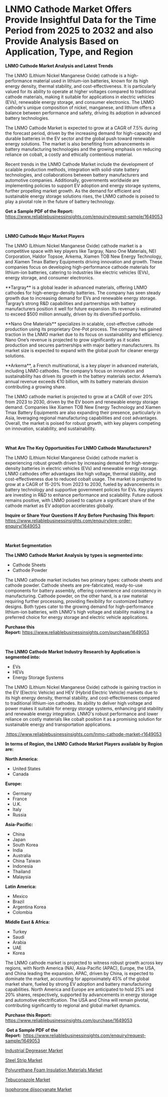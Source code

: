 <p><h1>LNMO Cathode Market Offers Provide Insightful Data for the Time Period from 2025 to 2032 and also Provide Analysis Based on Application, Type, and Region</h1></p><p><strong>LNMO Cathode Market Analysis and Latest Trends</strong></p>
<p><p>The LNMO (Lithium Nickel Manganese Oxide) cathode is a high-performance material used in lithium-ion batteries, known for its high energy density, thermal stability, and cost-effectiveness. It is particularly valued for its ability to operate at higher voltages compared to traditional cathode materials, making it suitable for applications in electric vehicles (EVs), renewable energy storage, and consumer electronics. The LNMO cathode's unique composition of nickel, manganese, and lithium offers a balance between performance and safety, driving its adoption in advanced battery technologies.</p><p>The LNMO Cathode Market is expected to grow at a CAGR of 7.5% during the forecast period, driven by the increasing demand for high-capacity and durable batteries in the EV sector and the global push toward renewable energy solutions. The market is also benefiting from advancements in battery manufacturing technologies and the growing emphasis on reducing reliance on cobalt, a costly and ethically contentious material.</p><p>Recent trends in the LNMO Cathode Market include the development of scalable production methods, integration with solid-state battery technologies, and collaborations between battery manufacturers and automotive companies. Additionally, governments worldwide are implementing policies to support EV adoption and energy storage systems, further propelling market growth. As the demand for efficient and sustainable energy storage solutions rises, the LNMO cathode is poised to play a pivotal role in the future of battery technology.</p></p>
<p><strong>Get a Sample PDF of the Report:&nbsp;</strong> <a href="https://www.reliablebusinessinsights.com/enquiry/request-sample/1649053?utm_campaign=39&utm_medium=2&utm_source=Github&utm_content=ia&utm_term=27012025&utm_id=lnmo-cathode">https://www.reliablebusinessinsights.com/enquiry/request-sample/1649053</a></p>
<p>&nbsp;</p>
<p><strong>LNMO Cathode Major Market Players</strong></p>
<p><p>The LNMO (Lithium Nickel Manganese Oxide) cathode market is a competitive space with key players like Targray, Nano One Materials, NEI Corporation, Haldor Topsoe, Arkema, Xiamen TOB New Energy Technology, and Xiamen Tmax Battery Equipments driving innovation and growth. These companies focus on developing high-performance cathode materials for lithium-ion batteries, catering to industries like electric vehicles (EVs), energy storage, and consumer electronics.</p><p>**Targray** is a global leader in advanced materials, offering LNMO cathodes for high-energy-density batteries. The company has seen steady growth due to increasing demand for EVs and renewable energy storage. Targray’s strong R&D capabilities and partnerships with battery manufacturers position it well for future expansion. Its revenue is estimated to exceed $500 million annually, driven by its diversified portfolio.</p><p>**Nano One Materials** specializes in scalable, cost-effective cathode production using its proprietary One-Pot process. The company has gained traction in the LNMO market due to its focus on sustainability and efficiency. Nano One’s revenue is projected to grow significantly as it scales production and secures partnerships with major battery manufacturers. Its market size is expected to expand with the global push for cleaner energy solutions.</p><p>**Arkema**, a French multinational, is a key player in advanced materials, including LNMO cathodes. The company’s focus on innovation and sustainability has driven its growth in the battery materials sector. Arkema’s annual revenue exceeds €10 billion, with its battery materials division contributing a growing share.</p><p>The LNMO cathode market is projected to grow at a CAGR of over 20% from 2023 to 2030, driven by the EV boom and renewable energy storage demand. Companies like Xiamen TOB New Energy Technology and Xiamen Tmax Battery Equipments are also expanding their presence, particularly in Asia, leveraging regional manufacturing capabilities and cost advantages. Overall, the market is poised for robust growth, with key players competing on innovation, scalability, and sustainability.</p></p>
<p>&nbsp;</p>
<p><strong>What Are The Key Opportunities For LNMO Cathode Manufacturers?</strong></p>
<p><p>The LNMO (Lithium Nickel Manganese Oxide) cathode market is experiencing robust growth driven by increasing demand for high-energy-density batteries in electric vehicles (EVs) and renewable energy storage. LNMO cathodes offer advantages like high voltage, thermal stability, and cost-effectiveness due to reduced cobalt usage. The market is projected to grow at a CAGR of 15-20% from 2023 to 2030, fueled by advancements in battery technology and supportive government policies for EVs. Key players are investing in R&D to enhance performance and scalability. Future outlook remains positive, with LNMO poised to capture a significant share of the cathode market as EV adoption accelerates globally.</p></p>
<p><strong>Inquire or Share Your Questions If Any Before Purchasing This Report:</strong> <a href="https://www.reliablebusinessinsights.com/enquiry/pre-order-enquiry/1649053?utm_campaign=39&utm_medium=2&utm_source=Github&utm_content=ia&utm_term=27012025&utm_id=lnmo-cathode">https://www.reliablebusinessinsights.com/enquiry/pre-order-enquiry/1649053</a></p>
<p>&nbsp;</p>
<p><strong>Market Segmentation</strong></p>
<p><strong>The LNMO Cathode Market Analysis by types is segmented into:</strong></p>
<p><ul><li>Cathode Sheets</li><li>Cathode Powder</li></ul></p>
<p><p>The LNMO cathode market includes two primary types: cathode sheets and cathode powder. Cathode sheets are pre-fabricated, ready-to-use components for battery assembly, offering convenience and consistency in manufacturing. Cathode powder, on the other hand, is a raw material requiring further processing, providing flexibility for customized battery designs. Both types cater to the growing demand for high-performance lithium-ion batteries, with LNMO's high voltage and stability making it a preferred choice for energy storage and electric vehicle applications.</p></p>
<p><strong>Purchase this Report:&nbsp;</strong><a href="https://www.reliablebusinessinsights.com/purchase/1649053?utm_campaign=39&utm_medium=2&utm_source=Github&utm_content=ia&utm_term=27012025&utm_id=lnmo-cathode">https://www.reliablebusinessinsights.com/purchase/1649053</a></p>
<p>&nbsp;</p>
<p><strong>The LNMO Cathode Market Industry Research by Application is segmented into:</strong></p>
<p><ul><li>EVs</li><li>HEVs</li><li>Energy Storage Systems</li></ul></p>
<p><p>The LNMO (Lithium Nickel Manganese Oxide) cathode is gaining traction in the EV (Electric Vehicle) and HEV (Hybrid Electric Vehicle) markets due to its high energy density, thermal stability, and cost-effectiveness compared to traditional lithium-ion cathodes. Its ability to deliver high voltage and power makes it suitable for energy storage systems, enhancing grid stability and renewable energy integration. LNMO's robust performance and lower reliance on costly materials like cobalt position it as a promising solution for sustainable energy and transportation applications.</p></p>
<p><a href="https://www.reliablebusinessinsights.com/lnmo-cathode-market-r1649053?utm_campaign=39&utm_medium=2&utm_source=Github&utm_content=ia&utm_term=27012025&utm_id=lnmo-cathode">&nbsp;https://www.reliablebusinessinsights.com/lnmo-cathode-market-r1649053</a></p>
<p><strong>In terms of Region, the LNMO Cathode Market Players available by Region are:</strong></p>
<p>
    <p> <strong> North America: </strong>
        <ul>
            <li>United States</li>
            <li>Canada</li>
        </ul>
        </p> 
    <p> <strong> Europe: </strong>
        <ul>
            <li>Germany</li>
            <li>France</li>
            <li>U.K.</li>
            <li>Italy</li>
            <li>Russia</li>
        </ul>
        </p> 
    <p> <strong> Asia-Pacific: </strong>
        <ul>
            <li>China</li>
            <li>Japan</li>
            <li>South Korea</li>
            <li>India</li>
            <li>Australia</li>
            <li>China Taiwan</li>
            <li>Indonesia</li>
            <li>Thailand</li>
            <li>Malaysia</li>
        </ul>
        </p> 
    <p> <strong> Latin America: </strong>
        <ul>
            <li>Mexico</li>
            <li>Brazil</li>
            <li>Argentina Korea</li>
            <li>Colombia</li>
        </ul>
        </p> 
    <p> <strong> Middle East & Africa: </strong>
        <ul>
            <li>Turkey</li>
            <li>Saudi</li>
            <li>Arabia</li>
            <li>UAE</li>
            <li>Korea</li>
        </ul>
    </p>
    </p>
<p><p>The LNMO cathode market is projected to witness robust growth across key regions, with North America (NA), Asia-Pacific (APAC), Europe, the USA, and China leading the expansion. APAC, driven by China, is expected to dominate the market, accounting for approximately 45% of the global market share, fueled by strong EV adoption and battery manufacturing capabilities. North America and Europe are anticipated to hold 25% and 20% shares, respectively, supported by advancements in energy storage and automotive electrification. The USA and China will remain pivotal, contributing significantly to regional and global market dynamics.</p></p>
<p><strong>Purchase this Report: </strong><a href="https://www.reliablebusinessinsights.com/purchase/1649053?utm_campaign=39&utm_medium=2&utm_source=Github&utm_content=ia&utm_term=27012025&utm_id=lnmo-cathode">https://www.reliablebusinessinsights.com/purchase/1649053</a></p>
<p>&nbsp;<strong>Get a Sample PDF of the Report:&nbsp;&nbsp;</strong><a href="https://www.reliablebusinessinsights.com/enquiry/request-sample/1649053?utm_campaign=39&utm_medium=2&utm_source=Github&utm_content=ia&utm_term=27012025&utm_id=lnmo-cathode">https://www.reliablebusinessinsights.com/enquiry/request-sample/1649053</a></p>
<p><strong></strong></p>
<p><p><a href="https://github.com/binnazcassam/Market-Research-Report-List-1/blob/main/industrial-degreaser-market.md?utm_campaign=39&utm_medium=2&utm_source=Github&utm_content=ia&utm_term=27012025&utm_id=lnmo-cathode">Industrial Degreaser Market</a></p><p><a href="https://github.com/tamvrosiya/Market-Research-Report-List-6/blob/main/steel-strip-market.md?utm_campaign=39&utm_medium=2&utm_source=Github&utm_content=ia&utm_term=27012025&utm_id=lnmo-cathode">Steel Strip Market</a></p><p><a href="https://github.com/beroxiluwaya/Market-Research-Report-List-1/blob/main/polyurethane-foam-insulation-materials-market.md?utm_campaign=39&utm_medium=2&utm_source=Github&utm_content=ia&utm_term=27012025&utm_id=lnmo-cathode">Polyurethane Foam Insulation Materials Market</a></p><p><a href="https://github.com/pizolina/Market-Research-Report-List-6/blob/main/tebuconazole-market.md?utm_campaign=39&utm_medium=2&utm_source=Github&utm_content=ia&utm_term=27012025&utm_id=lnmo-cathode">Tebuconazole Market</a></p><p><a href="https://github.com/genayziben/Market-Research-Report-List-1/blob/main/isophorone-diisocyanate-market.md?utm_campaign=39&utm_medium=2&utm_source=Github&utm_content=ia&utm_term=27012025&utm_id=lnmo-cathode">Isophorone diisocyanate Market</a></p></p>